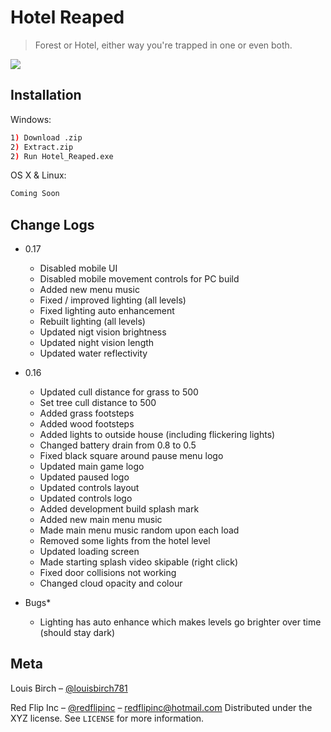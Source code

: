 # Hotel Reaped
> Forest or Hotel, either way you're trapped in one or even both.



![](HighresScreenshot00012.png)

## Installation

Windows:

```sh
1) Download .zip 
2) Extract.zip
2) Run Hotel_Reaped.exe
```

OS X & Linux:

```sh
Coming Soon
```

## Change Logs

* 0.17
    * Disabled mobile UI
    * Disabled mobile movement controls for PC build
    * Added new menu music
    * Fixed / improved lighting (all levels)
    * Fixed lighting auto enhancement
    * Rebuilt lighting (all levels)
    * Updated nigt vision brightness
    * Updated night vision length
    * Updated water reflectivity

* 0.16
    * Updated cull distance for grass to 500
    * Set tree cull distance to 500
    * Added grass footsteps
    * Added wood footsteps
    * Added lights to outside house (including flickering lights)
    * Changed battery drain from 0.8 to 0.5
    * Fixed black square around pause menu logo
    * Updated main game logo
    * Updated paused logo
    * Updated controls layout
    * Updated controls logo
    * Added development build splash mark
    * Added new main menu music
    * Made main menu music random upon each load
    * Removed some lights from the hotel level
    * Updated loading screen
    * Made starting splash video skipable (right click)
    * Fixed door collisions not working
    * Changed cloud opacity and colour
* Bugs*
    * Lighting has auto enhance which makes levels go brighter over time (should stay dark)
    
## Meta

Louis Birch – [@louisbirch781](https://twitter.com/louisbirch781) 

Red Flip Inc – [@redflipinc](https://twitter.com/redflipinc) – redflipinc@hotmail.com
Distributed under the XYZ license. See ``LICENSE`` for more information.
